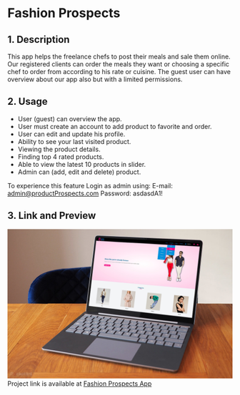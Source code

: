 # Fashion Prospects

## 1. Description

This app helps the freelance chefs to post their meals and sale them online.
Our registered clients can order the meals they want or choosing a specific chef to order from according to his rate or cuisine.
The guest user can have overview about our app also but with a limited permissions.

## 2. Usage

- User (guest) can overview the app.
- User must create an account to add product to favorite and order.
- User can edit and update his profile.
- Ability to see your last visited product.
- Viewing the product details.
- Finding top 4 rated products.
- Able to view the latest 10 products in slider.
- Admin can (add, edit and delete) product.</br>

To experience this feature Login as admin using:
E-mail: admin@productProspects.com
Password: asdasdA1!

## 3. Link and Preview

![App view](./client/public/Laptop.png)
Project link is available at [Fashion Prospects App](https://c38-group2.herokuapp.com/)
